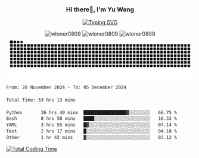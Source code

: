 <h3 align="center">Hi there👋, I'm Yu Wang</h1>

<p align="center"><a href="https://git.io/typing-svg"><img src="https://readme-typing-svg.demolab.com?font=Alex+Brush&size=18&pause=1000&color=716A50&background=6F66FF00&center=true&vCenter=true&width=435&lines=To+love+oneself+is+the+beginning+of+a+lifelong+romance.+%E2%80%94+Oscar+Wilde" alt="Typing SVG" /></a></p>


<p align="center">
 <img src="https://github-readme-stats.vercel.app/api/top-langs?username=wloner0809&show_icons=true&locale=en&layout=compact" alt="wloner0809" height=120 />
 <img src="https://github-readme-stats.vercel.app/api?username=wloner0809&show_icons=true&locale=en" alt="wloner0809" height=120 />
 <img src="https://github-readme-streak-stats.herokuapp.com/?user=wloner0809&" alt="wloner0809" height=120 />
 <img src="https://github.com/Wloner0809/Wloner0809/blob/output/github-contribution-grid-snake.svg">
</p>
 
<!--START_SECTION:waka-->

```txt
From: 28 November 2024 - To: 05 December 2024

Total Time: 53 hrs 13 mins

Python       36 hrs 40 mins  ████████████████▓░░░░░░░░   66.75 %
Bash         8 hrs 58 mins   ████░░░░░░░░░░░░░░░░░░░░░   16.32 %
YAML         3 hrs 55 mins   █▓░░░░░░░░░░░░░░░░░░░░░░░   07.14 %
Text         2 hrs 17 mins   █░░░░░░░░░░░░░░░░░░░░░░░░   04.18 %
Other        1 hr 42 mins    ▓░░░░░░░░░░░░░░░░░░░░░░░░   03.12 %
```

<!--END_SECTION:waka-->

[![Total Coding Time](https://wakatime.com/badge/user/3b010e91-e8bb-445f-9eac-c8ab5bc30cb6.svg)](https://wakatime.com/@3b010e91-e8bb-445f-9eac-c8ab5bc30cb6)
